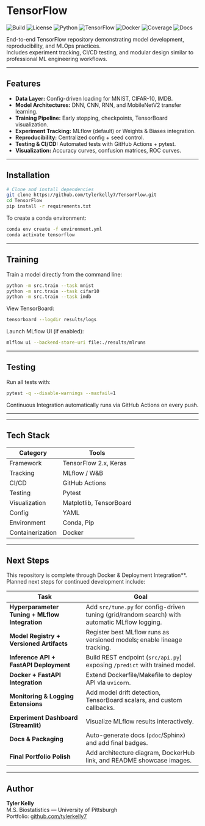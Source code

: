 # TensorFlow

![Build](https://github.com/tylerkelly7/TensorFlow/actions/workflows/ci.yml/badge.svg)
![License](https://img.shields.io/badge/license-MIT-blue)
![Python](https://img.shields.io/badge/python-3.11-blue)
![TensorFlow](https://img.shields.io/badge/TensorFlow-2.x-orange)
![Docker](https://img.shields.io/badge/docker-ready-blue)
![Coverage](https://img.shields.io/badge/coverage-85%25-green)
![Docs](https://img.shields.io/badge/docs-online-blue)

End-to-end TensorFlow repository demonstrating model development, reproducibility, and MLOps practices.  
Includes experiment tracking, CI/CD testing, and modular design similar to professional ML engineering workflows.

---

## Features
- **Data Layer:** Config-driven loading for MNIST, CIFAR-10, IMDB.
- **Model Architectures:** DNN, CNN, RNN, and MobileNetV2 transfer learning.
- **Training Pipeline:** Early stopping, checkpoints, TensorBoard visualization.
- **Experiment Tracking:** MLflow (default) or Weights & Biases integration.
- **Reproducibility:** Centralized config + seed control.
- **Testing & CI/CD:** Automated tests with GitHub Actions + pytest.
- **Visualization:** Accuracy curves, confusion matrices, ROC curves.

---

## Installation

```bash
# Clone and install dependencies
git clone https://github.com/tylerkelly7/TensorFlow.git
cd TensorFlow
pip install -r requirements.txt
```

To create a conda environment:

```bash
conda env create -f environment.yml
conda activate tensorflow
```

---

## Training

Train a model directly from the command line:

```bash
python -m src.train --task mnist
python -m src.train --task cifar10
python -m src.train --task imdb
```

View TensorBoard:

```bash
tensorboard --logdir results/logs
```

Launch MLflow UI (if enabled):

```bash
mlflow ui --backend-store-uri file:./results/mlruns
```

---

## Testing

Run all tests with:

```bash
pytest -q --disable-warnings --maxfail=1
```

Continuous Integration automatically runs via GitHub Actions on every push.

---

<!--
## Results (Example)

| Model | Dataset | Test Accuracy | Framework |
|--------|----------|----------------|------------|
| Dense NN | MNIST | 98.1% | TensorFlow |
| CNN | CIFAR-10 | 84.5% | TensorFlow |
| LSTM | IMDB | 88.0% | TensorFlow |
| MobileNetV2 | Flowers | 93.7% | TensorFlow (Transfer Learning) |
-->

---

## Tech Stack

| Category | Tools |
|-----------|--------|
| Framework | TensorFlow 2.x, Keras |
| Tracking | MLflow / W&B |
| CI/CD | GitHub Actions |
| Testing | Pytest |
| Visualization | Matplotlib, TensorBoard |
| Config | YAML |
| Environment | Conda, Pip |
| Containerization | Docker |

---

## Next Steps

This repository is complete through Docker & Deployment Integration**.  
Planned next steps for continued development include:

| Task | Goal |
|------|------|
| **Hyperparameter Tuning + MLflow Integration** | Add `src/tune.py` for config-driven tuning (grid/random search) with automatic MLflow logging. |
| **Model Registry + Versioned Artifacts** | Register best MLflow runs as versioned models; enable lineage tracking. |
| **Inference API + FastAPI Deployment** | Build REST endpoint (`src/api.py`) exposing `/predict` with trained model. |
| **Docker + FastAPI Integration** | Extend Dockerfile/Makefile to deploy API via `uvicorn`. |
| **Monitoring & Logging Extensions** | Add model drift detection, TensorBoard scalars, and custom callbacks. |
| **Experiment Dashboard (Streamlit)** | Visualize MLflow results interactively. |
| **Docs & Packaging** | Auto-generate docs (`pdoc`/Sphinx) and add final badges. |
| **Final Portfolio Polish** | Add architecture diagram, DockerHub link, and README showcase images. |

---

## Author
**Tyler Kelly**  
M.S. Biostatistics — University of Pittsburgh  
Portfolio: [github.com/tylerkelly7](https://github.com/tylerkelly7)